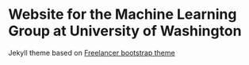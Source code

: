 Website for the Machine Learning Group at University of Washington
=========================

Jekyll theme based on [Freelancer bootstrap theme ](http://startbootstrap.com/template-overviews/freelancer/)

